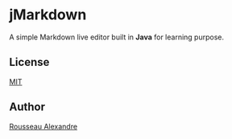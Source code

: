 jMarkdown
=========

A simple Markdown live editor built in **Java** for learning purpose.


License
-----------

[MIT](https://opensource.org/licenses/MIT)


Author
----------

[Rousseau Alexandre](https://github.com/madeindjs)